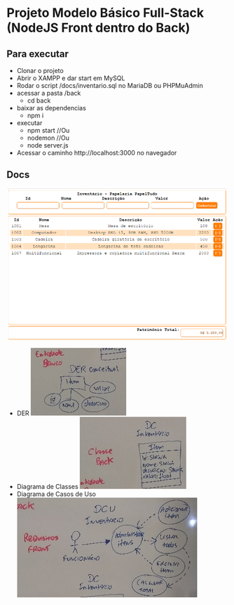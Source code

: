 # Projeto Modelo Básico Full-Stack (NodeJS Front dentro do Back)
## Para executar
- Clonar o projeto
- Abrir o XAMPP e dar start em MySQL
- Rodar o script /docs/inventario.sql no MariaDB ou PHPMuAdmin
- acessar a pasta /back
    - cd back
- baixar as dependencias
    - npm i
- executar
    - npm start //Ou
    - nodemon //Ou
    - node server.js
- Acessar o caminho http://localhost:3000 no navegador

## Docs
![](./docs/wireframe1.png)
- DER
![](./docs/mer_der.jpg)
- Diagrama de Classes
![](./docs/uml_dc.jpg)
- Diagrama de Casos de Uso
![](./docs/uml_dcu.jpg)
